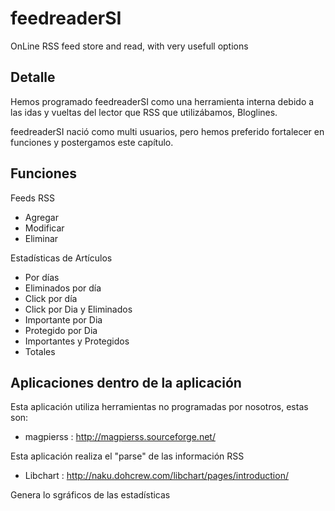 feedreaderSI
============

OnLine RSS feed store and read, with very usefull options


Detalle
-------
Hemos programado feedreaderSI como una herramienta interna debido a las
idas y vueltas del lector que RSS que utilizábamos, Bloglines.

feedreaderSI nació como multi usuarios, pero hemos preferido fortalecer
en funciones y postergamos este capítulo.

Funciones
---------

Feeds RSS
* Agregar
* Modificar
* Eliminar

Estadísticas de Artículos
* Por días
* Eliminados por día
* Click por día
* Click por Dia y Eliminados
* Importante por Dia
* Protegido por Dia
* Importantes y Protegidos
* Totales



Aplicaciones dentro de la aplicación
------------------------------------
Esta aplicación utiliza herramientas no programadas por nosotros, estas son:

* magpierss : http://magpierss.sourceforge.net/

Esta aplicación realiza el "parse" de las información RSS


* Libchart : http://naku.dohcrew.com/libchart/pages/introduction/

Genera lo sgráficos de las estadísticas

